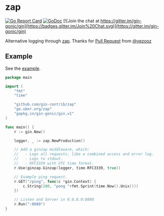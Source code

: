 # zap

[![Go Report Card](https://goreportcard.com/badge/github.com/gin-contrib/zap)](https://goreportcard.com/report/github.com/gin-contrib/zap)
[![GoDoc](https://godoc.org/github.com/gin-contrib/zap?status.svg)](https://godoc.org/github.com/gin-contrib/zap)
[![Join the chat at https://gitter.im/gin-gonic/gin](https://badges.gitter.im/Join%20Chat.svg)](https://gitter.im/gin-gonic/gin)

Alternative logging through [zap](https://github.com/uber-go/zap). Thanks for [Pull Request](https://github.com/gin-gonic/contrib/pull/129) from [@yezooz](https://github.com/yezooz)
## Example

See the [example](example/main.go).

```go
package main

import (
	"fmt"
	"time"

	"github.com/gin-contrib/zap"
	"go.uber.org/zap"
	"gopkg.in/gin-gonic/gin.v1"
)

func main() {
	r := gin.New()

	logger, _ := zap.NewProduction()

	// Add a ginzap middleware, which:
	//   - Logs all requests, like a combined access and error log.
	//   - Logs to stdout.
	//   - RFC3339 with UTC time format.
	r.Use(ginzap.Ginzap(logger, time.RFC3339, true))

	// Example ping request.
	r.GET("/ping", func(c *gin.Context) {
		c.String(200, "pong "+fmt.Sprint(time.Now().Unix()))
	})

	// Listen and Server in 0.0.0.0:8080
	r.Run(":8080")
}

```
